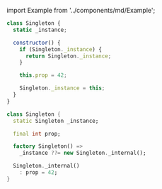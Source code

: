import Example from '../components/md/Example';

<Example reactnative>

```js
class Singleton {
  static _instance;

  constructor() {
    if (Singleton._instance) {
      return Singleton._instance;
    }

    this.prop = 42;

    Singleton._instance = this;
  }
}
```

</Example>

<Example flutter>

```dart
class Singleton {
  static Singleton _instance;

  final int prop;

  factory Singleton() =>
    _instance ??= new Singleton._internal();

  Singleton._internal()
    : prop = 42;
}
```

</Example>
